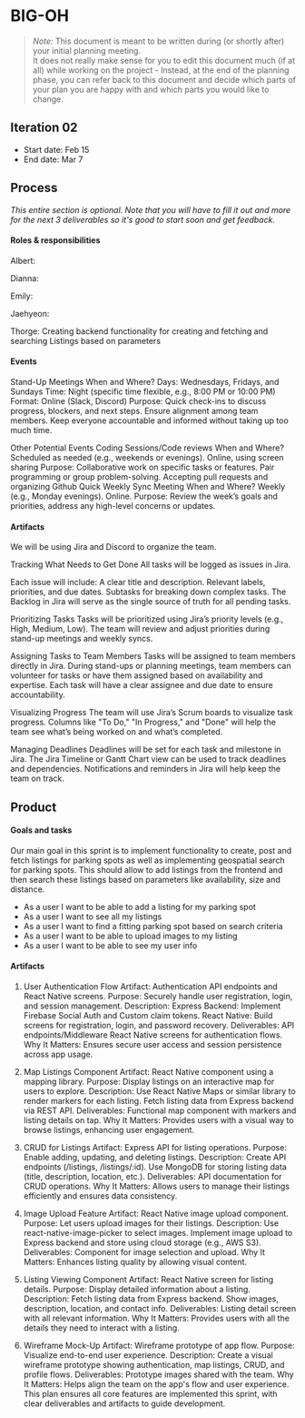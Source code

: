 # BIG-OH

> _Note:_ This document is meant to be written during (or shortly after) your initial planning meeting.     
> It does not really make sense for you to edit this document much (if at all) while working on the project - Instead, at the end of the planning phase, you can refer back to this document and decide which parts of your plan you are happy with and which parts you would like to change.


## Iteration 02

* Start date: Feb 15
* End date: Mar 7 

## Process

_This entire section is optional. Note that you will have to fill it out and more for the next 3 deliverables so it's good to start soon and get feedback._

#### Roles & responsibilities


Albert: 

Dianna: 

Emily: 

Jaehyeon:

Thorge: Creating backend functionality for creating and fetching and searching Listings based on 
parameters

#### Events
Stand-Up Meetings
When and Where?
Days: Wednesdays, Fridays, and Sundays
Time: Night (specific time flexible, e.g., 8:00 PM or 10:00 PM)
Format: Online (Slack, Discord)
Purpose:
Quick check-ins to discuss progress, blockers, and next steps.
Ensure alignment among team members.
Keep everyone accountable and informed without taking up too much time.

Other Potential Events
Coding Sessions/Code reviews
When and Where?
Scheduled as needed (e.g., weekends or evenings).
Online, using screen sharing
Purpose:
Collaborative work on specific tasks or features.
Pair programming or group problem-solving.
Accepting pull requests and organizing Github
Quick Weekly Sync Meeting
When and Where?
Weekly (e.g., Monday evenings).
Online.
Purpose: Review the week’s goals and priorities, address any high-level concerns or updates.


#### Artifacts

We will be using Jira and Discord to organize the team.

Tracking What Needs to Get Done
All tasks will be logged as issues in Jira.

Each issue will include:
A clear title and description.
Relevant labels, priorities, and due dates.
Subtasks for breaking down complex tasks.
The Backlog in Jira will serve as the single source of truth for all pending tasks.

Prioritizing Tasks
Tasks will be prioritized using Jira’s priority levels (e.g., High, Medium, Low).
The team will review and adjust priorities during stand-up meetings and weekly syncs.

Assigning Tasks to Team Members
Tasks will be assigned to team members directly in Jira.
During stand-ups or planning meetings, team members can volunteer for tasks or have them assigned based on availability and expertise.
Each task will have a clear assignee and due date to ensure accountability.

Visualizing Progress
The team will use Jira’s Scrum boards to visualize task progress.
Columns like "To Do," "In Progress," and "Done" will help the team see what’s being worked on and what’s completed.

Managing Deadlines
Deadlines will be set for each task and milestone in Jira.
The Jira Timeline or Gantt Chart view can be used to track deadlines and dependencies.
Notifications and reminders in Jira will help keep the team on track.



## Product

#### Goals and tasks

Our main goal in this sprint is to implement functionality to create, post and fetch listings 
for parking spots as well as implementing geospatial search for parking spots. This should allow 
to add listings from the frontend and then search these listings based on parameters like 
availability, size and distance.

- As a user I want to be able to add a listing for my parking spot 
- As a user I want to see all my listings
- As a user I want to find a fitting parking spot based on search criteria
- As a user I want to be able to upload images to my listing
- As a user I want to be able to see my user info


#### Artifacts

1. User Authentication Flow
   Artifact: Authentication API endpoints and React Native screens.
   Purpose: Securely handle user registration, login, and session management.
   Description:
   Express Backend: Implement Firebase Social Auth and Custom claim tokens.
   React Native: Build screens for registration, login, and password recovery.
   Deliverables:
   API endpoints/Middleware
   React Native screens for authentication flows.
   Why It Matters: Ensures secure user access and session persistence across app usage.

2. Map Listings Component
   Artifact: React Native component using a mapping library.
   Purpose: Display listings on an interactive map for users to explore.
   Description:
   Use React Native Maps or similar library to render markers for each listing.
   Fetch listing data from Express backend via REST API.
   Deliverables:
   Functional map component with markers and listing details on tap.
   Why It Matters: Provides users with a visual way to browse listings, enhancing user engagement.

3. CRUD for Listings
   Artifact: Express API for listing operations.
   Purpose: Enable adding, updating, and deleting listings.
   Description:
   Create API endpoints (/listings, /listings/:id).
   Use MongoDB for storing listing data (title, description, location, etc.).
   Deliverables:
   API documentation for CRUD operations.
   Why It Matters: Allows users to manage their listings efficiently and ensures data consistency.

4. Image Upload Feature
   Artifact: React Native image upload component.
   Purpose: Let users upload images for their listings.
   Description:
   Use react-native-image-picker to select images.
   Implement image upload to Express backend and store using cloud storage (e.g., AWS S3).
   Deliverables:
   Component for image selection and upload.
   Why It Matters: Enhances listing quality by allowing visual content.

5. Listing Viewing Component
   Artifact: React Native screen for listing details.
   Purpose: Display detailed information about a listing.
   Description:
   Fetch listing data from Express backend.
   Show images, description, location, and contact info.
   Deliverables:
   Listing detail screen with all relevant information.
   Why It Matters: Provides users with all the details they need to interact with a listing.

6. Wireframe Mock-Up
   Artifact: Wireframe prototype of app flow.
   Purpose: Visualize end-to-end user experience.
   Description:
   Create a visual wireframe prototype showing authentication, map listings, CRUD, and profile flows.
   Deliverables:
   Prototype images shared with the team.
   Why It Matters: Helps align the team on the app's flow and user experience.
   This plan ensures all core features are implemented this sprint, with clear deliverables and artifacts to guide development.
